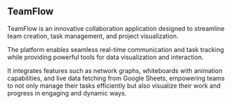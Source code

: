 ## TeamFlow

TeamFlow is an innovative collaboration application designed to streamline team creation, task management, and project visualization. 

The platform enables seamless real-time communication and task tracking while providing powerful tools for data visualization and interaction. 

It integrates features such as network graphs, whiteboards with animation capabilities, and live data fetching from Google Sheets, empowering teams to not only manage their tasks efficiently but also visualize their work and progress in engaging and dynamic ways.
